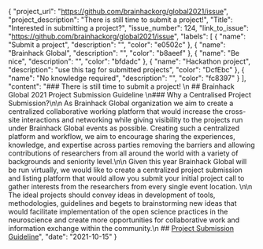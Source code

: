{
  "project_url": "https://github.com/brainhackorg/global2021/issue",
  "project_description": "There is still time to submit a project!",
  "Title": "Interested in submitting a project?",
  "issue_number": 124,
  "link_to_issue": "https://github.com/brainhackorg/global2021/issue",
  "labels": [
    {
      "name": "Submit a project",
      "description": "",
      "color": "e0502c"
    },
    {
      "name": "Brainhack Global",
      "description": "",
      "color": "b8aeef"
    },
    {
      "name": "Be nice",
      "description": "",
      "color": "bfdadc"
    },
    {
      "name": "Hackathon project",
      "description": "use this tag for submitted projects",
      "color": "DcfEbc"
    },
    {
      "name": "No knowledge required",
      "description": "",
      "color": "fc8397"
    }
  ],
  "content": "### There is still time to submit a project! \n ## Brainhack Global 2021 Project Submission Guideline \n### Why a Centralised Project Submission?\n\n As Brainhack Global organization we aim to create a centralized collaborative working platform that would increase the cross-site interactions and networking while giving visibility to the projects run under Brainhack Global events as possible. Creating such a centralized platform and workflow, we aim to encourage sharing the experiences, knowledge, and expertise across parties removing the barriers and allowing contributions of researchers from all around the world with a variety of backgrounds and seniority level.\n\n Given this year Brainhack Global will be run virtually, we would like to create a centralized project submission and listing platform that would allow you submit your initial project call to gather interests from the researchers from every single event location. \n\n The ideal projects should convey ideas in development of tools, methodologies, guidelines and begets to brainstorming new ideas that would facilitate implementation of the open science practices in the neuroscience and create more opportunities for collaborative work and information exchange within the community.\n ## [Project Submission Guideline](/global2021/projects/#brainhack-global-2021-project-submission-guideline)",
  "date": "2021-10-15"
}